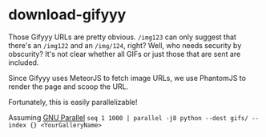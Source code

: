 # download-gifyyy

Those Gifyyy URLs are pretty obvious. `/img123` can only suggest that there's an `/img122` and an `/img/124`, right? Well, who needs security by obscurity?  It's not clear whether all GIFs or just those that are sent are included.

Since Gifyyy uses MeteorJS to fetch image URLs, we use PhantomJS to render the page and scoop the URL.

Fortunately, this is easily parallelizable!

Assuming [GNU Parallel](http://www.gnu.org/software/parallel/)
`seq 1 1000 | parallel -j8 python --dest gifs/ --index {} <YourGalleryName>`
